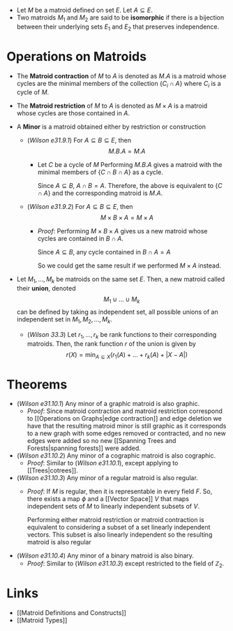 * Let $M$ be a matroid defined on set $E$. Let $A\subseteq E$.
* Two matroids $M_1$ and $M_2$ are said to be **isomorphic** if there is a bijection between their underlying sets $E_1$ and $E_2$ that preserves independence. 

# Operations on Matroids
* The **Matroid contraction** of $M$ to $A$ is denoted as $M . A$ is a matroid whose cycles are the minimal members of the collection $\{C_i \cap A\}$ where $C_i$ is a cycle of $M$. 
* The **Matroid restriction** of $M$ to $A$ is denoted as $M\times A$ is a matroid whose cycles are those contained in $A$.
* A **Minor** is a matroid obtained either by restriction or construction
	* (*Wilson e31.9.1*) For $A\subseteq B\subseteq E$, then 
	  $$
	  M.B.A=M.A
	  $$

		* Let $C$ be a cycle of $M$ Performing $M.B.A$ gives a matroid with the minimal members of $\{C \cap B \cap A\}$ as a cycle. 
		  
		  Since $A\subseteq B$, $A\cap B = A$. Therefore, the above is equivalent to $\{C\cap A\}$ and the corresponding matroid is $M.A$.

	* (*Wilson e31.9.2*) For $A\subseteq B\subseteq E$, then 
	  $$
	  M\times B\times A=M\times A
	  $$
		* *Proof*: Performing $M\times B\times A$ gives us a new matroid whose cycles are contained in $B\cap A$. 
		  
		  Since $A\subseteq B$, any cycle contained in $B\cap A=A$ 
		  
		  So we could get the same result if we performed $M\times A$ instead.

* Let $M_1, \dots, M_k$ be matroids on the same set $E$. Then, a new matroid called their **union**, denoted $$M_1\cup\dots\cup M_k$$can be defined by taking as independent set, all possible unions of an independent set in $M_1, M_2, \dots, M_k$.
	* (*Wilson 33.3*) Let $r_1,\dots, r_k$ be rank functions to their corresponding matroids. Then, the rank function $r$ of the union is given by 
	  $$
	  r(X)=\min_{A\subseteq X}\left(r_1(A) + \dots +r_k(A) + |X-A|\right)
	  $$

# Theorems 
* (*Wilson e31.10.1*) Any minor of a graphic matroid is also graphic. 
	* *Proof*: Since matroid contraction and matroid restriction correspond to [[Operations on Graphs|edge contraction]] and edge deletion we have that the resulting matroid minor is still graphic as it corresponds to a new graph with some edges removed or contracted, and no new edges were added so no new [[Spanning Trees and Forests|spanning forests]] were added. 
* (*Wilson e31.10.2*) Any minor of a cographic matroid is also cographic. 
	* *Proof*: Similar to (*Wilson e31.10.1*), except applying to [[Trees|cotrees]].  
* (*Wilson e31.10.3*) Any minor of a regular matroid is also regular.
	* *Proof*: If $M$ is regular, then it is representable in every field $F$. So, there exists a map $\phi$ and a [[Vector Space]] $V$ that maps independent sets of $M$ to linearly independent subsets of $V$. 
	  
	  Performing either matroid restriction or matroid contraction is equivalent to considering a subset of a set linearly independent vectors. This subset is also linearly independent so the resulting matroid is also regular 
* (*Wilson e31.10.4*) Any minor of a binary matroid is also binary. 
	* *Proof*: Similar to (*Wilson e31.10.3*) except restricted to the field of $\mathbb{Z}_2$. 

# Links 
* [[Matroid Definitions and Constructs]]
* [[Matroid Types]]